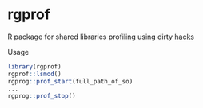 # rgprof
R package for shared libraries profiling using dirty [hacks](http://redplait.blogspot.com/2024/03/profiling-shared-libraries-on-linux.html)

Usage
```R
library(rgprof)
rgprof::lsmod()
rgprog::prof_start(full_path_of_so)
...
rgprog::prof_stop()
```
